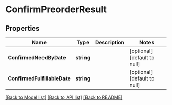 # ConfirmPreorderResult

## Properties
Name | Type | Description | Notes
------------ | ------------- | ------------- | -------------
**ConfirmedNeedByDate** | **string** |  | [optional] [default to null]
**ConfirmedFulfillableDate** | **string** |  | [optional] [default to null]

[[Back to Model list]](../README.md#documentation-for-models) [[Back to API list]](../README.md#documentation-for-api-endpoints) [[Back to README]](../README.md)

